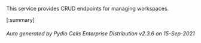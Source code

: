 






This service provides CRUD endpoints for managing workspaces.

[:summary]

###### Auto generated by Pydio Cells Enterprise Distribution v2.3.6 on 15-Sep-2021
